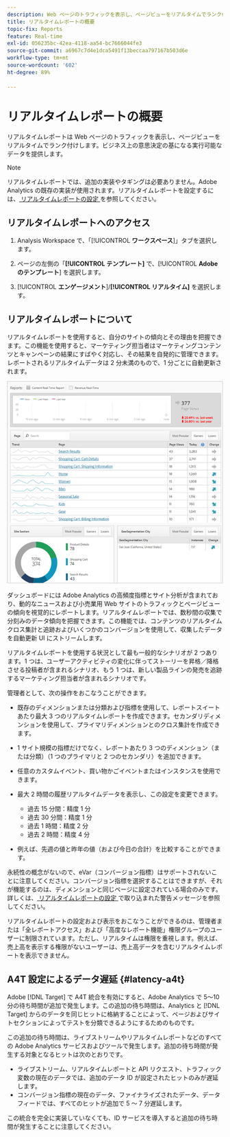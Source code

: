 ```yaml
---
description: Web ページのトラフィックを表示し、ページビューをリアルタイムでランク付けします。ビジネス上の意思決定の基になる実行可能なデータを提供します。
title: リアルタイムレポートの概要
topic-fix: Reports
feature: Real-time
exl-id: 056235bc-42ea-4118-aa54-bc7666044fe3
source-git-commit: a6967c7d4e1dca5491f13beccaa797167b503d6e
workflow-type: tm+mt
source-wordcount: '602'
ht-degree: 89%

---
```


# リアルタイムレポートの概要

リアルタイムレポートは Web ページのトラフィックを表示し、ページビューをリアルタイムでランク付けします。ビジネス上の意思決定の基になる実行可能なデータを提供します。

>[!NOTE]
>
>リアルタイムレポートでは、追加の実装やタギングは必要ありません。Adobe Analytics の既存の実装が使用されます。リアルタイムレポートを設定するには、[ リアルタイムレポートの設定 ](/help/admin/tools/manage-rs/edit-settings/realtime/t-realtime-admin.md) を参照してください。

## リアルタイムレポートへのアクセス

1. Analysis Workspace で、「[!UICONTROL **ワークスペース**]」タブを選択します。

1. ページの左側の「**[!UICONTROL テンプレート]** で、[!UICONTROL **Adobeのテンプレート**] を選択します。

1. [!UICONTROL **エンゲージメント**]/**[!UICONTROL リアルタイム]** を選択します。

## リアルタイムレポートについて

リアルタイムレポートを使用すると、自分のサイトの傾向とその理由を把握できます。この機能を使用すると、マーケティング担当者はマーケティングコンテンツとキャンペーンの結果にすばやく対応し、その結果を自発的に管理できます。レポートされるリアルタイムデータは 2 分未満のもので、1 分ごとに自動更新されます。

![](/help/admin/tools/manage-rs/edit-settings/realtime/assets/report-realtime.png)

ダッシュボードには Adobe Analytics の高頻度指標とサイト分析が含まれており、動的なニュースおよび小売業用 Web サイトのトラフィックとページビューの傾向を視覚的にレポートします。リアルタイムレポートでは、数秒間の収集で分刻みのデータ傾向を把握できます。この機能では、コンテンツのリアルタイムクロス集計と追跡およびいくつかのコンバージョンを使用して、収集したデータを自動更新 UI にストリームします。

リアルタイムレポートを使用する状況として最も一般的なシナリオが 2 つあります。1 つは、ユーザーアクティビティの変化に伴ってストーリーを昇格／降格させる投稿者が含まれるシナリオ、もう 1 つは、新しい製品ラインの発売を追跡するマーケティング担当者が含まれるシナリオです。

管理者として、次の操作をおこなうことができます。

* 既存のディメンションまたは分類および指標を使用して、レポートスイートあたり最大 3 つのリアルタイムレポートを作成できます。セカンダリディメンションを使用して、プライマリディメンションとのクロス集計を作成できます。
* 1 サイト規模の指標だけでなく、レポートあたり 3 つのディメンション（または分類）（1 つのプライマリと 2 つのセカンダリ）を追加できます。
* 任意のカスタムイベント、買い物かごイベントまたはインスタンスを使用できます。
* 最大 2 時間の履歴リアルタイムデータを表示し、この設定を変更できます。

   * 過去 15 分間：精度 1 分
   * 過去 30 分間：精度 1 分
   * 過去 1 時間：精度 2 分
   * 過去 2 時間：精度 4 分

* 例えば、先週の値と昨年の値（および今日の合計）を比較することができます。

永続性の概念がないので、eVar（コンバージョン指標）はサポートされないことに注意してください。コンバージョン指標を選択することはできますが、それが機能するのは、ディメンションと同じページに設定されている場合のみです。詳しくは、[ リアルタイムレポートの設定 ](/help/components/c-real-time-reporting/t-realtime-admin.md) で取り込まれた警告メッセージを参照してください。

リアルタイムレポートの設定および表示をおこなうことができるのは、管理者または「全レポートアクセス」および「高度なレポート機能」権限グループのユーザーに制限されています。ただし、リアルタイムは権限を重視します。例えば、売上高を表示する権限がないユーザーは、売上高データを含むリアルタイムレポートを表示できません。

## A4T 設定によるデータ遅延 {#latency-a4t}

Adobe [!DNL Target] で A4T 統合を有効にすると、Adobe Analytics で 5～10 分の待ち時間が追加で発生します。この追加の待ち時間は、Analytics と [!DNL Target] からのデータを同じヒットに格納することによって、ページおよびサイトセクションによってテストを分類できるようにするためのものです。

この追加の待ち時間は、ライブストリームやリアルタイムレポートなどのすべての Adobe Analytics サービスおよびツールで発生します。追加の待ち時間が発生する対象となるヒットは次のとおりです。

* ライブストリーム、リアルタイムレポートと API リクエスト、トラフィック変数の現在のデータでは、追加のデータ ID が設定されたヒットのみが遅延します。
* コンバージョン指標の現在のデータ、ファイナライズされたデータ、データフィードでは、すべてのヒットが追加で 5 ～ 7 分遅延します。

この統合を完全に実装していなくても、ID サービスを導入すると追加の待ち時間が発生することに注意してください。
